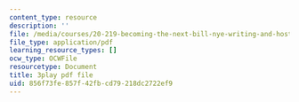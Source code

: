 ```yaml
---
content_type: resource
description: ''
file: /media/courses/20-219-becoming-the-next-bill-nye-writing-and-hosting-the-educational-show-january-iap-2015/856f73fe857f42fbcd79218dc2722ef9_rt3EMeJ0lDQ.pdf
file_type: application/pdf
learning_resource_types: []
ocw_type: OCWFile
resourcetype: Document
title: 3play pdf file
uid: 856f73fe-857f-42fb-cd79-218dc2722ef9
---
```

